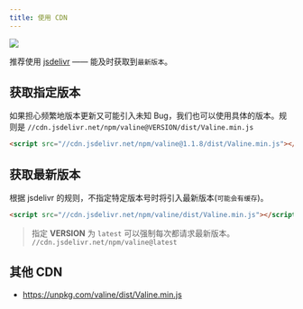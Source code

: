 ```yaml
---
title: 使用 CDN 
---
```

[![](https://data.jsdelivr.com/v1/package/npm/valine/badge)](https://www.jsdelivr.com/package/npm/valine)

推荐使用 [jsdelivr](https://jsdelivr.com/) —— 能及时获取到`最新版本`。

## 获取指定版本

如果担心频繁地版本更新又可能引入未知 Bug，我们也可以使用具体的版本。规则是 `//cdn.jsdelivr.net/npm/valine@VERSION/dist/Valine.min.js`

```html
<script src="//cdn.jsdelivr.net/npm/valine@1.1.8/dist/Valine.min.js"></script>
```


## 获取最新版本

根据 jsdelivr 的规则，不指定特定版本号时将引入最新版本(`可能会有缓存`)。

```html
<script src="//cdn.jsdelivr.net/npm/valine/dist/Valine.min.js"></script>
```

> 指定 **VERSION** 为 `latest` 可以强制每次都请求最新版本。  
> `//cdn.jsdelivr.net/npm/valine@latest`
## 其他 CDN

- https://unpkg.com/valine/dist/Valine.min.js